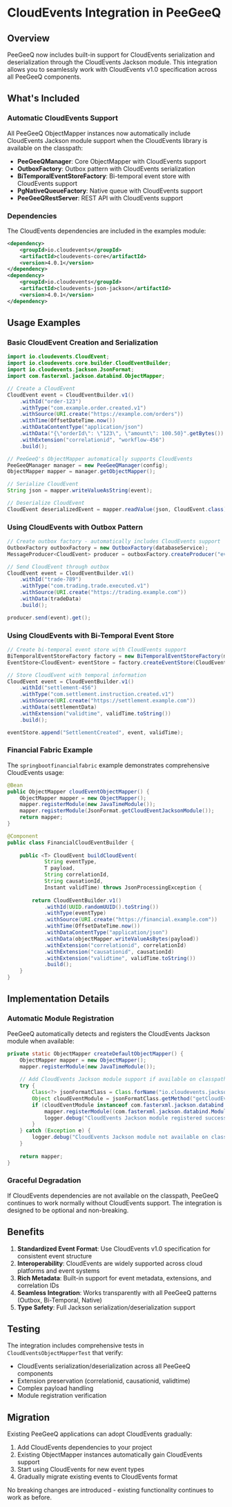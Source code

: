 # CloudEvents Integration in PeeGeeQ

## Overview

PeeGeeQ now includes built-in support for CloudEvents serialization and deserialization through the CloudEvents Jackson module. This integration allows you to seamlessly work with CloudEvents v1.0 specification across all PeeGeeQ components.

## What's Included

### Automatic CloudEvents Support

All PeeGeeQ ObjectMapper instances now automatically include CloudEvents Jackson module support when the CloudEvents library is available on the classpath:

- **PeeGeeQManager**: Core ObjectMapper with CloudEvents support
- **OutboxFactory**: Outbox pattern with CloudEvents serialization
- **BiTemporalEventStoreFactory**: Bi-temporal event store with CloudEvents support
- **PgNativeQueueFactory**: Native queue with CloudEvents support
- **PeeGeeQRestServer**: REST API with CloudEvents support

### Dependencies

The CloudEvents dependencies are included in the examples module:

```xml
<dependency>
    <groupId>io.cloudevents</groupId>
    <artifactId>cloudevents-core</artifactId>
    <version>4.0.1</version>
</dependency>
<dependency>
    <groupId>io.cloudevents</groupId>
    <artifactId>cloudevents-json-jackson</artifactId>
    <version>4.0.1</version>
</dependency>
```

## Usage Examples

### Basic CloudEvent Creation and Serialization

```java
import io.cloudevents.CloudEvent;
import io.cloudevents.core.builder.CloudEventBuilder;
import io.cloudevents.jackson.JsonFormat;
import com.fasterxml.jackson.databind.ObjectMapper;

// Create a CloudEvent
CloudEvent event = CloudEventBuilder.v1()
    .withId("order-123")
    .withType("com.example.order.created.v1")
    .withSource(URI.create("https://example.com/orders"))
    .withTime(OffsetDateTime.now())
    .withDataContentType("application/json")
    .withData("{\"orderId\": \"123\", \"amount\": 100.50}".getBytes())
    .withExtension("correlationid", "workflow-456")
    .build();

// PeeGeeQ's ObjectMapper automatically supports CloudEvents
PeeGeeQManager manager = new PeeGeeQManager(config);
ObjectMapper mapper = manager.getObjectMapper();

// Serialize CloudEvent
String json = mapper.writeValueAsString(event);

// Deserialize CloudEvent
CloudEvent deserializedEvent = mapper.readValue(json, CloudEvent.class);
```

### Using CloudEvents with Outbox Pattern

```java
// Create outbox factory - automatically includes CloudEvents support
OutboxFactory outboxFactory = new OutboxFactory(databaseService);
MessageProducer<CloudEvent> producer = outboxFactory.createProducer("events", CloudEvent.class);

// Send CloudEvent through outbox
CloudEvent event = CloudEventBuilder.v1()
    .withId("trade-789")
    .withType("com.trading.trade.executed.v1")
    .withSource(URI.create("https://trading.example.com"))
    .withData(tradeData)
    .build();

producer.send(event).get();
```

### Using CloudEvents with Bi-Temporal Event Store

```java
// Create bi-temporal event store with CloudEvents support
BiTemporalEventStoreFactory factory = new BiTemporalEventStoreFactory(manager);
EventStore<CloudEvent> eventStore = factory.createEventStore(CloudEvent.class);

// Store CloudEvent with temporal information
CloudEvent event = CloudEventBuilder.v1()
    .withId("settlement-456")
    .withType("com.settlement.instruction.created.v1")
    .withSource(URI.create("https://settlement.example.com"))
    .withData(settlementData)
    .withExtension("validtime", validTime.toString())
    .build();

eventStore.append("SettlementCreated", event, validTime);
```

### Financial Fabric Example

The `springbootfinancialfabric` example demonstrates comprehensive CloudEvents usage:

```java
@Bean
public ObjectMapper cloudEventObjectMapper() {
    ObjectMapper mapper = new ObjectMapper();
    mapper.registerModule(new JavaTimeModule());
    mapper.registerModule(JsonFormat.getCloudEventJacksonModule());
    return mapper;
}

@Component
public class FinancialCloudEventBuilder {
    
    public <T> CloudEvent buildCloudEvent(
            String eventType,
            T payload,
            String correlationId,
            String causationId,
            Instant validTime) throws JsonProcessingException {
        
        return CloudEventBuilder.v1()
            .withId(UUID.randomUUID().toString())
            .withType(eventType)
            .withSource(URI.create("https://financial.example.com"))
            .withTime(OffsetDateTime.now())
            .withDataContentType("application/json")
            .withData(objectMapper.writeValueAsBytes(payload))
            .withExtension("correlationid", correlationId)
            .withExtension("causationid", causationId)
            .withExtension("validtime", validTime.toString())
            .build();
    }
}
```

## Implementation Details

### Automatic Module Registration

PeeGeeQ automatically detects and registers the CloudEvents Jackson module when available:

```java
private static ObjectMapper createDefaultObjectMapper() {
    ObjectMapper mapper = new ObjectMapper();
    mapper.registerModule(new JavaTimeModule());
    
    // Add CloudEvents Jackson module support if available on classpath
    try {
        Class<?> jsonFormatClass = Class.forName("io.cloudevents.jackson.JsonFormat");
        Object cloudEventModule = jsonFormatClass.getMethod("getCloudEventJacksonModule").invoke(null);
        if (cloudEventModule instanceof com.fasterxml.jackson.databind.Module) {
            mapper.registerModule((com.fasterxml.jackson.databind.Module) cloudEventModule);
            logger.debug("CloudEvents Jackson module registered successfully");
        }
    } catch (Exception e) {
        logger.debug("CloudEvents Jackson module not available on classpath, skipping registration: {}", e.getMessage());
    }
    
    return mapper;
}
```

### Graceful Degradation

If CloudEvents dependencies are not available on the classpath, PeeGeeQ continues to work normally without CloudEvents support. The integration is designed to be optional and non-breaking.

## Benefits

1. **Standardized Event Format**: Use CloudEvents v1.0 specification for consistent event structure
2. **Interoperability**: CloudEvents are widely supported across cloud platforms and event systems
3. **Rich Metadata**: Built-in support for event metadata, extensions, and correlation IDs
4. **Seamless Integration**: Works transparently with all PeeGeeQ patterns (Outbox, Bi-Temporal, Native)
5. **Type Safety**: Full Jackson serialization/deserialization support

## Testing

The integration includes comprehensive tests in `CloudEventsObjectMapperTest` that verify:

- CloudEvents serialization/deserialization across all PeeGeeQ components
- Extension preservation (correlationid, causationid, validtime)
- Complex payload handling
- Module registration verification

## Migration

Existing PeeGeeQ applications can adopt CloudEvents gradually:

1. Add CloudEvents dependencies to your project
2. Existing ObjectMapper instances automatically gain CloudEvents support
3. Start using CloudEvents for new event types
4. Gradually migrate existing events to CloudEvents format

No breaking changes are introduced - existing functionality continues to work as before.
